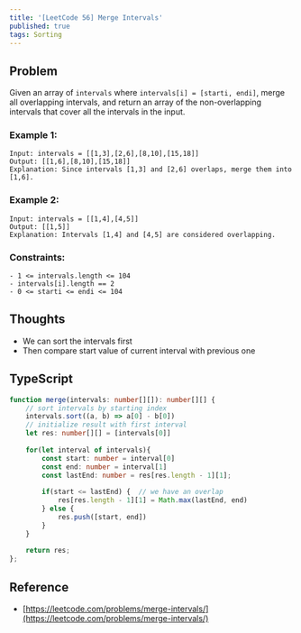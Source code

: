 ```yaml
---
title: '[LeetCode 56] Merge Intervals'
published: true
tags: Sorting
---
```


## Problem

Given an array of `intervals` where `intervals[i] = [starti, endi]`, merge all overlapping intervals, and return an array of the non-overlapping intervals that cover all the intervals in the input.

### Example 1:

```
Input: intervals = [[1,3],[2,6],[8,10],[15,18]]
Output: [[1,6],[8,10],[15,18]]
Explanation: Since intervals [1,3] and [2,6] overlaps, merge them into [1,6].
```

### Example 2:

```
Input: intervals = [[1,4],[4,5]]
Output: [[1,5]]
Explanation: Intervals [1,4] and [4,5] are considered overlapping.
```
 
### Constraints:

```
- 1 <= intervals.length <= 104
- intervals[i].length == 2
- 0 <= starti <= endi <= 104
```

## Thoughts

- We can sort the intervals first
- Then compare start value of current interval with previous one

## TypeScript

```TypeScript
function merge(intervals: number[][]): number[][] {
    // sort intervals by starting index
    intervals.sort((a, b) => a[0] - b[0])
    // initialize result with first interval
    let res: number[][] = [intervals[0]]
    
    for(let interval of intervals){
        const start: number = interval[0]
        const end: number = interval[1]
        const lastEnd: number = res[res.length - 1][1];
        
        if(start <= lastEnd) {  // we have an overlap
            res[res.length - 1][1] = Math.max(lastEnd, end)
        } else {
            res.push([start, end])
        }
    }
    
    return res;
};
```

## Reference

- [https://leetcode.com/problems/merge-intervals/](https://leetcode.com/problems/merge-intervals/)
